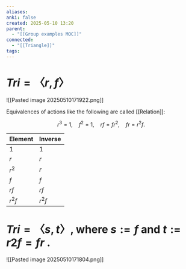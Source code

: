 ```yaml
---
aliases: 
anki: false
created: 2025-05-10 13:20
parent:
  - "[[Group examples MOC]]"
connected:
  - "[[Triangle]]"
tags:
---
```


# $Tri = 〈r , f 〉$
![[Pasted image 20250510171922.png]]

Equivalences of actions like the following are called [[Relation]]:

$$ r^3 = 1, \quad f^2 = 1, \quad rf = fr^2, \quad fr = r^2f. $$

| Element | Inverse |
|---------|---------|
| $1$     | $1$     |
| $r$     | $r$     |
| $r^2$   | $r$     |
| $f$     | $f$     |
| $rf$    | $rf$    |
| $r^2f$  | $r^2f$  |




# $Tri = 〈s, t〉$, where $s := f$ and $t := r 2f = fr$ .
![[Pasted image 20250510171804.png]]